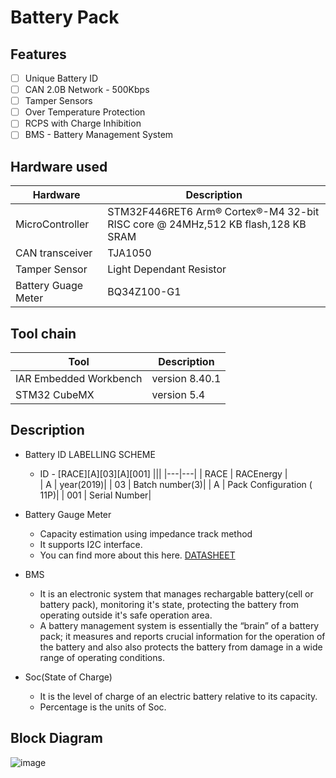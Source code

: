 # Battery Pack

## Features
- [ ] Unique Battery ID
- [ ] CAN 2.0B Network - 500Kbps
- [ ] Tamper Sensors
- [ ] Over Temperature Protection
- [ ] RCPS with Charge Inhibition
- [ ] BMS - Battery Management System

## Hardware used
 |Hardware <?dbfo bgcolor="dark brown"?>             |Description <?dbfo bgcolor="dark brown"?>|
 |---|---|
 |MicroController       | STM32F446RET6 Arm® Cortex®-M4 32-bit RISC core @ 24MHz,512 KB flash,128 KB SRAM|
 |CAN transceiver       |TJA1050|
 |Tamper Sensor         |Light Dependant Resistor|
 | Battery Guage Meter  |BQ34Z100-G1|
 
## Tool chain
|Tool <?dbfo bgcolor="dark brown"?>|Description <?dbfo bgcolor="dark brown"?>|
|---|---|
|IAR Embedded Workbench|version 8.40.1|
|STM32 CubeMX|version 5.4|

## Description
* Battery ID LABELLING SCHEME
     
     * ID - [RACE][A][03][A][001]
       |||
       |---|---|
       | RACE | RACEnergy   |          
       |  A | year(2019)|
       |  03 | Batch number(3)|
       |  A | Pack Configuration ( 11P)|
       |  001 | Serial Number|
 
* Battery Gauge Meter 
    * Capacity estimation using impedance track method 
    * It supports I2C interface.
    * You can find more about this here. [DATASHEET](http://www.ti.com/lit/ds/symlink/bq34z100-g1.pdf)
    
* BMS 
    * It is an electronic system that manages rechargable battery(cell or battery pack), monitoring it's state, protecting the battery from operating outside it's safe operation area.
    * A battery management system is essentially the “brain” of a battery pack; it measures and reports crucial information for the operation of the battery and also also protects the battery from damage in a wide range of operating conditions. 
    
* Soc(State of Charge) 
    *  It is the level of charge of an electric battery relative to its capacity.
    *  Percentage is the units of Soc.

## Block Diagram
![image](https://github.com/vatsava-rac/Battery_Pack/blob/master/Docs/block%20diagram/battery_blockdiagram_v_1_2.jpg)
